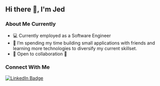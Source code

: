 ## Hi there 👋, I'm Jed

### About Me Currently
- 💻 Currently employed as a Software Engineer 
- 🔭 I’m spending my time building small applications with friends and learning more technologies to diversify my current skillset.
- 👯 Open to collaboration 💪

### Connect With Me

<p align="left">
  <a href="https://www.linkedin.com/in/jedediah-arnold"><img src="https://img.shields.io/badge/LinkedIn--_.svg?style=social&logo=linkedin" alt="LinkedIn Badge"></a>
</p>
